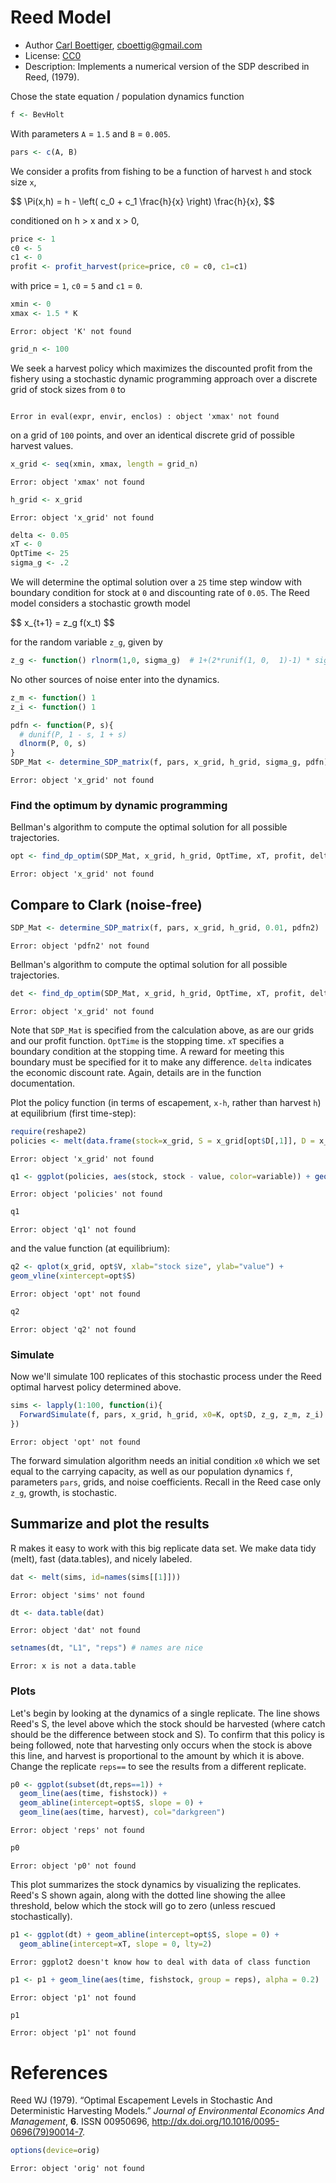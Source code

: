 




# Reed Model

 * Author [Carl Boettiger](http://carlboettiger.info), <cboettig@gmail.com>
 * License: [CC0](http://creativecommons.org/publicdomain/zero/1.0/)
 * Description:  Implements a numerical version of the SDP described in Reed, (1979).





Chose the state equation / population dynamics function



```r
f <- BevHolt 
```




With parameters `A` = `1.5` and `B` = `0.005`.



```r
pars <- c(A, B)
```




We consider a profits from fishing to be a function of harvest `h` and stock size `x`,  

<div> $$ \Pi(x,h) = h - \left( c_0  + c_1 \frac{h}{x} \right) \frac{h}{x}, $$ </div> 

conditioned on h > x and x > 0,



```r
price <- 1
c0 <- 5
c1 <- 0
profit <- profit_harvest(price=price, c0 = c0, c1=c1) 
```




with price = `1`, `c0` = `5` and `c1` = `0`. 




```r
xmin <- 0
xmax <- 1.5 * K
```

```
Error: object 'K' not found
```

```r
grid_n <- 100
```




We seek a harvest policy which maximizes the discounted profit from the fishery using a stochastic dynamic programming approach over a discrete grid of stock sizes from `0` to 

```

Error in eval(expr, envir, enclos) : object 'xmax' not found

```

 on a grid of `100` points, and over an identical discrete grid of possible harvest values.  




```r
x_grid <- seq(xmin, xmax, length = grid_n)  
```

```
Error: object 'xmax' not found
```

```r
h_grid <- x_grid  
```

```
Error: object 'x_grid' not found
```







```r
delta <- 0.05
xT <- 0
OptTime <- 25
sigma_g <- .2
```




We will determine the optimal solution over a `25` time step window with boundary condition for stock at `0` and discounting rate of `0.05`.  The Reed model considers a stochastic growth model 

<div> $$ x_{t+1} = z_g f(x_t) $$ </div> 

for the random variable `z_g`, given by 



```r
z_g <- function() rlnorm(1,0, sigma_g)  # 1+(2*runif(1, 0,  1)-1) * sigma_g
```




No other sources of noise enter into the dynamics.  



```r
z_m <- function() 1
z_i <- function() 1
```








```r
pdfn <- function(P, s){
  # dunif(P, 1 - s, 1 + s)
  dlnorm(P, 0, s)
}
SDP_Mat <- determine_SDP_matrix(f, pars, x_grid, h_grid, sigma_g, pdfn)
```

```
Error: object 'x_grid' not found
```





### Find the optimum by dynamic programming

Bellman's algorithm to compute the optimal solution for all possible trajectories.



```r
opt <- find_dp_optim(SDP_Mat, x_grid, h_grid, OptTime, xT, profit, delta, reward=0)
```

```
Error: object 'x_grid' not found
```





## Compare to Clark (noise-free)



```r
SDP_Mat <- determine_SDP_matrix(f, pars, x_grid, h_grid, 0.01, pdfn2)
```

```
Error: object 'pdfn2' not found
```




Bellman's algorithm to compute the optimal solution for all possible trajectories.



```r
det <- find_dp_optim(SDP_Mat, x_grid, h_grid, OptTime, xT, profit, delta, reward=0)
```

```
Error: object 'x_grid' not found
```






Note that `SDP_Mat` is specified from the calculation above, as are our grids and our profit function. `OptTime` is the stopping time.  `xT` specifies a boundary condition at the stopping time. A reward for meeting this boundary must be specified for it to make any difference.  `delta` indicates the economic discount rate. Again, details are in the function documentation.   


Plot the policy function (in terms of escapement, `x-h`, rather than harvest `h`) at equilibrium (first time-step):



```r
require(reshape2)
policies <- melt(data.frame(stock=x_grid, S = x_grid[opt$D[,1]], D = x_grid[det$D[,1]]), id="stock")
```

```
Error: object 'x_grid' not found
```

```r
q1 <- ggplot(policies, aes(stock, stock - value, color=variable)) + geom_point() + xlab("stock size") + ylab("escapement") 
```

```
Error: object 'policies' not found
```

```r
q1
```

```
Error: object 'q1' not found
```




and the value function (at equilibrium):



```r
q2 <- qplot(x_grid, opt$V, xlab="stock size", ylab="value") + 
geom_vline(xintercept=opt$S)
```

```
Error: object 'opt' not found
```

```r
q2
```

```
Error: object 'q2' not found
```








### Simulate 
Now we'll simulate 100 replicates of this stochastic process under the Reed optimal harvest policy determined above.



```r
sims <- lapply(1:100, function(i){
  ForwardSimulate(f, pars, x_grid, h_grid, x0=K, opt$D, z_g, z_m, z_i)
})
```

```
Error: object 'opt' not found
```




The forward simulation algorithm needs an initial condition `x0` which we set equal to the carrying capacity, as well as our population dynamics `f`, parameters `pars`, grids, and noise coefficients.  Recall in the Reed case only `z_g`, growth, is stochastic.  


## Summarize and plot the results                                                   

R makes it easy to work with this big replicate data set.  We make data tidy (melt), fast (data.tables), and nicely labeled.



```r
dat <- melt(sims, id=names(sims[[1]]))  
```

```
Error: object 'sims' not found
```

```r
dt <- data.table(dat)
```

```
Error: object 'dat' not found
```

```r
setnames(dt, "L1", "reps") # names are nice
```

```
Error: x is not a data.table
```




### Plots 

Let's begin by looking at the dynamics of a single replicate. The line shows Reed's S, the level above which the stock should be harvested (where catch should be the difference between stock and S).  To confirm that this policy is being followed, note that harvesting only occurs when the stock is above this line, and harvest is proportional to the amount by which it is above.  Change the replicate `reps==` to see the results from a different replicate.  



```r
p0 <- ggplot(subset(dt,reps==1)) +
  geom_line(aes(time, fishstock)) +
  geom_abline(intercept=opt$S, slope = 0) +
  geom_line(aes(time, harvest), col="darkgreen") 
```

```
Error: object 'reps' not found
```

```r
p0
```

```
Error: object 'p0' not found
```





This plot summarizes the stock dynamics by visualizing the replicates. Reed's S shown again, along with the dotted line showing the allee threshold, below which the stock will go to zero (unless rescued stochastically). 



```r
p1 <- ggplot(dt) + geom_abline(intercept=opt$S, slope = 0) + 
  geom_abline(intercept=xT, slope = 0, lty=2) 
```

```
Error: ggplot2 doesn't know how to deal with data of class function
```

```r
p1 <- p1 + geom_line(aes(time, fishstock, group = reps), alpha = 0.2)
```

```
Error: object 'p1' not found
```

```r
p1
```

```
Error: object 'p1' not found
```





# References

<p>Reed WJ (1979).
&ldquo;Optimal Escapement Levels in Stochastic And Deterministic Harvesting Models.&rdquo;
<EM>Journal of Environmental Economics And Management</EM>, <B>6</B>.
ISSN 00950696, <a href="http://dx.doi.org/10.1016/0095-0696(79)90014-7">http://dx.doi.org/10.1016/0095-0696(79)90014-7</a>.






```r
options(device=orig)
```

```
Error: object 'orig' not found
```



